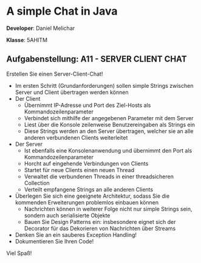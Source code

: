 # A simple Chat in Java

**Developer**:  Daniel Melichar

**Klasse**: 5AHITM

## Aufgabenstellung: A11 - SERVER CLIENT CHAT
Erstellen Sie einen Server-Client-Chat!

* Im ersten Schritt (Grundanforderungen) sollen simple Strings zwischen Server und Client übertragen werden können
* Der Client
    * Übernimmt IP-Adresse und Port des Ziel-Hosts als Kommandozeilenparameter
    * Verbindet sich mithilfe der angegebenen Parameter mit dem Server
    * Liest über die Konsole zeilenweise Benutzereingaben als Strings ein
    * Diese Strings werden an den Server übertragen, welcher sie an alle anderen verbundenen Clients weiterleitet
* Der Server
    * Ist ebenfalls eine Konsolenanwendung und übernimmt den Port als Kommandozeilenparameter
    * Horcht auf eingehende Verbindungen von Clients
    * Startet für neue Clients einen neuen Thread
    * Verwaltet die verbundenen Threads in einer threadsicheren Collection
    * Verteilt empfangene Strings an alle anderen Clients
* Überlegen Sie sich eine geeignete Architektur, sodass Sie die kommenden Erweiterungen problemlos einbauen können
    * Nachrichten können in weiterer Folge nicht nur simple Strings sein, sondern auch serialisierte Objekte
    * Bauen Sie Design Patterns ein: insbesondere eignet sich der Decorator für das Dekorieren von Nachrichten über Streams
* Denken Sie an ein sauberes Exception Handling!
* Dokumentieren Sie Ihren Code!

Viel Spaß!






